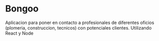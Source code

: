 # Bongoo
Aplicacion para poner en contacto a profesionales de diferentes oficios (plomeria, construccion, tecnicos) con potenciales clientes. Utilizando React y Node
